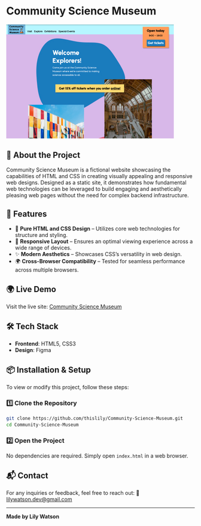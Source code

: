 # Community Science Museum

![Community Science Museum Screenshot](images/CSmuseum-screenshot.jpg)

## 🚀 About the Project
Community Science Museum is a fictional website showcasing the capabilities of HTML and CSS in creating visually appealing and responsive web designs. Designed as a static site, it demonstrates how fundamental web technologies can be leveraged to build engaging and aesthetically pleasing web pages without the need for complex backend infrastructure.

## 🎨 Features
- 🎨 **Pure HTML and CSS Design** – Utilizes core web technologies for structure and styling.
- 📱 **Responsive Layout** – Ensures an optimal viewing experience across a wide range of devices.
- ✨ **Modern Aesthetics** – Showcases CSS’s versatility in web design.
- 🌍 **Cross-Browser Compatibility** – Tested for seamless performance across multiple browsers.

## 🌍 Live Demo
Visit the live site: [Community Science Museum](https://csmuseum-lily.netlify.app/)

## 🛠️ Tech Stack
- **Frontend**: HTML5, CSS3
- **Design**: Figma

## 📦 Installation & Setup
To view or modify this project, follow these steps:

### 1️⃣ Clone the Repository
```bash
git clone https://github.com/thislily/Community-Science-Museum.git
cd Community-Science-Museum
```

### 2️⃣ Open the Project
No dependencies are required. Simply open `index.html` in a web browser.

## 📬 Contact
For any inquiries or feedback, feel free to reach out:
📧 [lilywatson.dev@gmail.com](mailto:lilywatson.dev@gmail.com)

---
**Made by Lily Watson**

